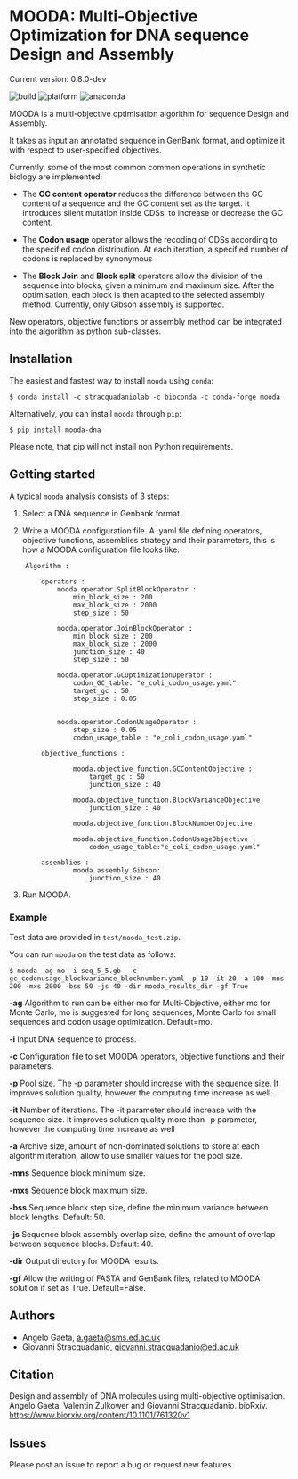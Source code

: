 # MOODA: Multi-Objective Optimization for DNA sequence Design and Assembly

Current version: 0.8.0-dev

![build](https://github.com/stracquadaniolab/mooda/workflows/Release%20package/badge.svg)
![platform](https://anaconda.org/stracquadaniolab/mooda/badges/platforms.svg)
![anaconda](https://anaconda.org/stracquadaniolab/mooda/badges/version.svg)


MOODA is a multi-objective optimisation algorithm for sequence Design and Assembly.

It takes as input an annotated sequence in GenBank format, and optimize it with respect to user-specified objectives.

Currently, some of the most common common operations in synthetic biology are implemented:

- The **GC content operator** reduces the difference between the GC content of a sequence and the GC content set as the target. It introduces silent mutation inside CDSs, to increase or decrease the GC content.

- The **Codon usage** operator allows the recoding of CDSs according to the specified codon distribution. At each iteration, a specified number of codons is replaced by synonymous

- The **Block Join** and **Block split** operators allow the division of the sequence into blocks, given a minimum and maximum size. After the optimisation, each block is then adapted to the selected assembly method. Currently, only Gibson assembly is supported.

New operators, objective functions or assembly method can be integrated into the algorithm as python sub-classes.



## Installation

The easiest and fastest way to install `mooda` using `conda`:

    $ conda install -c stracquadaniolab -c bioconda -c conda-forge mooda

Alternatively, you can install `mooda` through `pip`:

    $ pip install mooda-dna

Please note, that pip will not install non Python requirements.

## Getting started

A typical `mooda` analysis consists of 3 steps:

1. Select a DNA sequence in Genbank format.

2. Write a MOODA configuration file. A .yaml file defining operators, objective functions, assemblies strategy and their parameters, this is how a MOODA configuration file looks like:

```
    Algorithm :

        operators :
            mooda.operator.SplitBlockOperator :
                min_block_size : 200
                max_block_size : 2000
                step_size : 50

            mooda.operator.JoinBlockOperator :
                min_block_size : 200
                max_block_size : 2000
                junction_size : 40
                step_size : 50

            mooda.operator.GCOptimizationOperator :
                codon_GC_table: "e_coli_codon_usage.yaml"
                target_gc : 50
                step_size : 0.05


            mooda.operator.CodonUsageOperator :
                step_size : 0.05
                codon_usage_table : "e_coli_codon_usage.yaml"

        objective_functions :

                mooda.objective_function.GCContentObjective :
                    target_gc : 50
                    junction_size : 40

                mooda.objective_function.BlockVarianceObjective:
                    junction_size : 40

                mooda.objective_function.BlockNumberObjective:

                mooda.objective_function.CodonUsageObjective :
                    codon_usage_table:"e_coli_codon_usage.yaml"

        assemblies :
                mooda.assembly.Gibson:
                    junction_size : 40
```

3. Run MOODA.


### Example
Test data are provided in `test/mooda_test.zip`.

You can run `mooda` on the test data as follows:


    $ mooda -ag mo -i seq_5_5.gb  -c gc_codonusage_blockvariance_blocknumber.yaml -p 10 -it 20 -a 100 -mns 200 -mxs 2000 -bss 50 -js 40 -dir mooda_results_dir -gf True

**-ag** Algorithm to run can be either mo for Multi-Objective, either mc for Monte Carlo, mo is suggested for long sequences, Monte Carlo for small sequences and codon usage optimization. Default=mo.

**-i** Input DNA sequence to process.

**-c** Configuration file to set MOODA operators, objective functions and their parameters.

**-p** Pool size. The -p parameter should increase with the sequence size. It improves solution quality, however the computing time increase as well.

**-it** Number of iterations. The -it parameter should increase with the sequence size. It improves solution quality more than -p parameter, however the computing time increase as well 

**-a** Archive size, amount of non-dominated solutions to store at each algorithm iteration, allow to use smaller values for the pool size.

**-mns** Sequence block minimum size.

**-mxs** Sequence block maximum size.

**-bss** Sequence block step size, define the minimum variance between block lengths. Default: 50.

**-js** Sequence block assembly overlap size, define the amount of overlap between sequence blocks. Default: 40.

**-dir** Output directory for MOODA results.

**-gf** Allow the writing of FASTA and GenBank files, related to MOODA solution if set as True. Default=False.

## Authors

- Angelo Gaeta, a.gaeta@sms.ed.ac.uk
- Giovanni Stracquadanio, giovanni.stracquadanio@ed.ac.uk

## Citation

Design and assembly of DNA molecules using multi-objective optimisation.
Angelo Gaeta, Valentin Zulkower and Giovanni Stracquadanio.
bioRxiv. https://www.biorxiv.org/content/10.1101/761320v1

## Issues
Please post an issue to report a bug or request new features.
